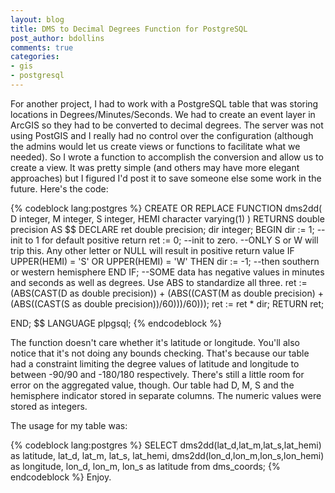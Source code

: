 ```yaml
---
layout: blog
title: DMS to Decimal Degrees Function for PostgreSQL
post_author: bdollins
comments: true
categories:
- gis
- postgresql
---
```


<!--zekiah -->
For another project, I had to work with a PostgreSQL table that was storing locations in Degrees/Minutes/Seconds. We had to create an event layer in ArcGIS so they had to be converted to decimal degrees. The server was not using PostGIS and I really had no control over the configuration (although the admins would let us create views or functions to facilitate what we needed). So I wrote a function to accomplish the conversion and allow us to create a view. It was pretty simple (and others may have more elegant approaches) but I figured I'd post it to save someone else some work in the future. Here's the code:

{% codeblock lang:postgres %}
CREATE OR REPLACE FUNCTION dms2dd(
       D integer, M integer, S integer, HEMI character varying(1)
   ) RETURNS double precision AS $$
   DECLARE
      ret double precision;
      dir integer;
   BEGIN
      dir := 1; --init to 1 for default positive return
      ret := 0; --init to zero.
      --ONLY S or W will trip this. Any other letter or NULL will result in positive return value
      IF UPPER(HEMI) = 'S' OR UPPER(HEMI) = 'W' THEN
	dir := -1; --then southern or western hemisphere
      END IF;
      --SOME data has negative values in minutes and seconds as well as degrees. Use ABS to standardize all three.
      ret := (ABS(CAST(D as double precision)) + (ABS((CAST(M as double precision) + (ABS((CAST(S as double precision))/60)))/60)));
      ret := ret * dir;
      RETURN ret;

  END;
  $$ LANGUAGE plpgsql;
{% endcodeblock %}

The function doesn't care whether it's latitude or longitude. You'll also notice that it's not doing any bounds checking. That's because our table had a constraint limiting the degree values of latitude and longitude to between -90/90 and -180/180 respectively. There's still a little room for error on the aggregated value, though. Our table had D, M, S and the hemisphere indicator stored in separate columns. The numeric values were stored as integers.

The usage for my table was:

{% codeblock lang:postgres %}
SELECT dms2dd(lat_d,lat_m,lat_s,lat_hemi) as latitude,
 lat_d, lat_m, lat_s, lat_hemi,
  dms2dd(lon_d,lon_m,lon_s,lon_hemi) as longitude,
   lon_d, lon_m, lon_s as latitude from dms_coords;
{% endcodeblock %}
Enjoy.